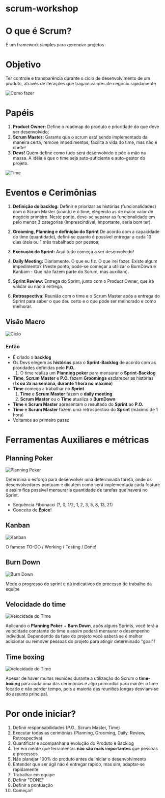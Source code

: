# scrum-workshop

# O que é Scrum?

É um framework simples para gerenciar projetos

# Objetivo

  Ter controle e transparência durante o ciclo de desenvolvimento de um produto, através de iterações que tragam valores de negócio rapidamente.

  ![Como fazer](https://raw.githubusercontent.com/zekitow/scrum-workshop/master/imgs/00.agilecar.png)

# Papéis

  1. **Product Owner:** Define o roadmap do produto e prioridade do que deve ser desenvolvido;
  2. **Scrum Master:** Garante que o scrum está sendo implementado da maneira certa, remove impedimentos, facilita a vida do time, mas não é chefe!
  3. **Devs!** Quem define como tudo será desenvolvido e põe a mão na massa. A idéia é que o time seja auto-suficiente e auto-gestor do projeto.

  ![Time](https://raw.githubusercontent.com/zekitow/scrum-workshop/master/imgs/actors/scrum-team.jpg)

# Eventos e Cerimônias

  1. **Definição do backlog:**
    Definir e priorizar as histórias (funcionalidades) com o Scrum Master (coach) e o time, elegendo as de maior valor de negócio primeiro. Neste ponto, deve-se separar as funcionalidade em pelo menos 3 categorias (Imprescindível, Importante, seria bom ter).

  2. **Grooming, Planning e definição do Sprint**
    De acordo com a capacidade do time (quantidade), defini-se quanto é possível entregar a cada 10 dias úteis ou 1 mês trabalhado por pessoa;

  3. **Execução do Sprint:**
    Aqui tudo começa a ser desenvolvido!

  4. **Daily Meeting:**
    Diariamente. O que eu fiz. O que irei fazer. Existe algum impedimento? (Neste ponto, pode-se começar a utilizar o BurnDown e Kanbam - Que não fazem parte do Scrum, mas auxiliam).

  5. **Sprint Review:**
    Entrega do Sprint, junto com o Product Owner, que irá validar ou não a entrega.

  6. **Retrospectiva:**
    Reunião com o time e o Scrum Master após a entrega do Sprint para saber o que deu certo e o que pode ser melhorado e como melhorar.

## Visão Macro

![Ciclo](https://raw.githubusercontent.com/zekitow/scrum-workshop/master/imgs/01.cycle.png)

### Então

  * É criado o **backlog**
  * Os Devs elegem as **histórias** para o **Sprint-Backlog** de acordo com as proridades definidas pelo **P.O.**.
    1. O time realiza um **Planning poker** para mensurar o **Sprint-Backlog**
  * **Time**, **Scrum Master** e **P.O.** fazem **Groomings** esclarecer as histórias (**1x ou 2x na semana, durante 1 hora no máximo**)
  * **Time** começa a trabalhar no **Sprint**
    1. **Time** e **Scrum Master** fazem o **daily meeting**
    2. **Scrum Master** ou o **Time** atualiza o **BurnDown**
  * **Time** e **Scrum Master** apresentam o resultado do **Sprint** ao **P.O.**
  * **Time** e **Scrum Master** fazem uma retrospectiva do **Sprint** (máximo de 1 hora)
  * Voltamos ao primeiro passo

# Ferramentas Auxiliares e métricas

## Planning Poker

  ![Planning Poker](https://raw.githubusercontent.com/zekitow/scrum-workshop/master/imgs/02.planning-poker.jpg)
  
  Determina o esforço para desenvolver uma determinada tarefa, onde os desenvolvedores pontuam e dicutem como será implementada cada feature e assim fica possível mensurar a quantidade de tarefas que haverá no Sprint.
  * Sequência Fibonacci (?, 0, 1/2, 1, 2, 3, 5, 8, 13, 21)
  * Conceito de **Épico**!
  
## Kanban

  ![Kanban](https://raw.githubusercontent.com/zekitow/scrum-workshop/master/imgs/03.kanban.jpg)

   O famoso TO-DO / Working / Testing / Done!

## Burn Down

  ![Burn Down](https://raw.githubusercontent.com/zekitow/scrum-workshop/master/imgs/04.burndown.png)

  Mede o progresso do sprint e dá indicativos do processo de trabalho da equipe

## Velocidade do time

  ![Velocidade do Time](https://raw.githubusercontent.com/zekitow/scrum-workshop/master/imgs/05.velocity.jpg)

  Aplicando o **Planning Poker** + **Burn Down**, após alguns Sprints, você terá a velocidade constante do time e assim poderá mensurar o desempenho individual. Dependendo da fase do projeto você saberá se é melhor adicionar ou remover pessoas do projeto para atingir determinado "goal"!

## Time boxing

  ![Velocidade do Time](https://raw.githubusercontent.com/zekitow/scrum-workshop/master/imgs/06.time-boxing.jpg)

  Apesar de haver muitas reuniões durante a utilização do Scrum o **time-boxing** para cada uma das cerimônias é algo primordial para manter o time focado e não perder tempo, pois a maioria das reuniões longas desviam-se do assunto principal.


# Por onde iniciar?

  1. Definir responsabilidades (P.O., Scrum Master, Time)
  2. Executar todas as cerimônias (Planning, Grooming, Daily, Review, Retrospectiva)
  3. Quantificar e acompanhar a evolução do Produto e Backlog
  4. Ter em mente que ferramentas **não são mais importantes** que pessoas e processos
  5. Não planejar 100% do produto antes de iniciar o desenvolvimento
  6. Entender que ser ágil não é entregar rápido, mas sim, adaptar-se rapidamente
  7. Trabalhar em equipe
  8. Definir "DONE"
  9. Definir a pontuação
  10. Começar!


<!-- 
# CASE - Editora Abril

  ![Meme](https://raw.githubusercontent.com/zekitow/scrum-workshop/master/imgs/07.meme.jpg)

  Em 2011/2012, a Editora Abril começou a exigir Scrum em todos os projetos de TI, esta diretiva veio do diretor digital na época.

  A mudança cultural trouxe novos desafios para os times e os envolvidos.

  Surgiram comentários como:

  * Tantas reuniões são perda de tempo
  * Os desenvolvedores não são pró-ativos (recusam demandas não planejadas)
  * Quero que seja feito X, Y, Z em 2 dias e não apenas X e Y em 10!
  * Os desenvolvedores estão enrrolando
 -->
